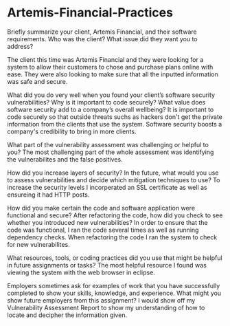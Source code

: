 # Artemis-Financial-Practices
Briefly summarize your client, Artemis Financial, and their software requirements. Who was the client? What issue did they want you to address?

The client this time was Artemis Financial and they were looking for a system to allow their customers to chose and purchase plans online with ease. They were also looking to make sure that all the inputted information was safe and secure.


What did you do very well when you found your client’s software security vulnerabilities? Why is it important to code securely? What value does software security add to a company’s overall wellbeing?
It is important to code securely so that outside threats suchs as hackers don't get the private information from the clients that use the system. Software security boosts a company's credibility to bring in more clients.

What part of the vulnerability assessment was challenging or helpful to you?
The most challenging part of the whole assessment was identifying the vulnerabilites and the false positives.

How did you increase layers of security? In the future, what would you use to assess vulnerabilities and decide which mitigation techniques to use?
To increase the security levels I incorperated an SSL certificate as well as ensureing it had HTTP posts.

How did you make certain the code and software application were functional and secure? After refactoring the code, how did you check to see whether you introduced new vulnerabilities?
In order to ensure that the code was functional, I ran the code several times as well as running dependency checks. When refactoring the code I ran the system to check for new vulnerabilites.

What resources, tools, or coding practices did you use that might be helpful in future assignments or tasks?
The most helpful resource I found was viewing the system with the web browser in eclipse.

Employers sometimes ask for examples of work that you have successfully completed to show your skills, knowledge, and experience. What might you show future employers from this assignment?
I would show off my Vulnerability Assessment Report to show my understanding of how to locate and decipher the information given.

